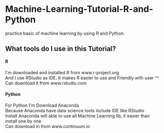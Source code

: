 # Machine-Learning-Tutorial-R-and-Python
practice basic of machine learning by using R and Python.

<h2>What tools do I use in this Tutorial?</h2>
<h4>R</h4>
<p>I'm downloaded and installed R from www.r-project.org <br>
And I use RStudio as IDE. It makes R easier to use and Friendly with user ^^<br>
Can download it from www.rstudio.com
</p>

<h4>Python</h4>
<p>For Python I'm Download Anaconda<br>
Because Anaconda have data science tools include IDE like RStudio<br>
Install Anaconda will able to use all Machine Learning lib, it easier than install one by one<br>
Can download in from www.continuum.io
</p>
